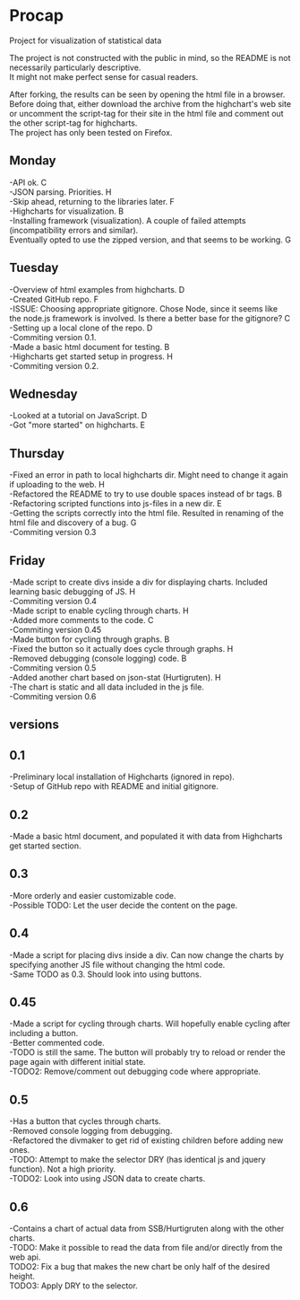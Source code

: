 # Procap
Project for visualization of statistical data

The project is not constructed with the public in mind, so the README is not necessarily particularly descriptive.  
It might not make perfect sense for casual readers.  

After forking, the results can be seen by opening the html file in a browser.  
Before doing that, either download the archive from the highchart's web site  
or uncomment the script-tag for their site in the html file and comment out the other script-tag for highcharts.  
The project has only been tested on Firefox.  

Monday
------

-API ok. C  
-JSON parsing. Priorities. H  
-Skip ahead, returning to the libraries later. F  
-Highcharts for visualization. B  
-Installing framework (visualization). A couple of failed attempts (incompatibility errors and similar).  
Eventually opted to use the zipped version, and that seems to be working. G  

Tuesday
-------

-Overview of html examples from highcharts. D  
-Created GitHub repo. F  
-ISSUE: Choosing appropriate gitignore. Chose Node, since it seems like the node.js framework is involved. Is there a better base for the gitignore? C  
-Setting up a local clone of the repo.  D  
-Commiting version 0.1.  
-Made a basic html document for testing. B  
-Highcharts get started setup in progress. H  
-Commiting version 0.2.  

Wednesday
---------

-Looked at a tutorial on JavaScript. D  
-Got "more started" on highcharts. E  

Thursday
--------

-Fixed an error in path to local highcharts dir. Might need to change it again if uploading to the web. H  
-Refactored the README to try to use double spaces instead of br tags. B  
-Refactoring scripted functions into js-files in a new dir. E  
-Getting the scripts correctly into the html file. Resulted in renaming of the html file and discovery of a bug. G  
-Commiting version 0.3  

Friday
------
-Made script to create divs inside a div for displaying charts. Included learning basic debugging of JS. H  
-Commiting version 0.4  
-Made script to enable cycling through charts. H  
-Added more comments to the code. C  
-Commiting version 0.45  
-Made button for cycling through graphs. B  
-Fixed the button so it actually does cycle through graphs. H  
-Removed debugging (console logging) code. B  
-Commiting version 0.5  
-Added another chart based on json-stat (Hurtigruten). H  
-The chart is static and all data included in the js file.  
-Commiting version 0.6

versions
--------

0.1
---

-Preliminary local installation of Highcharts (ignored in repo).  
-Setup of GitHub repo with README and initial gitignore.  

0.2
---

-Made a basic html document, and populated it with data from Highcharts get started section.  

0.3
---

-More orderly and easier customizable code.  
-Possible TODO: Let the user decide the content on the page.  

0.4
---

-Made a script for placing divs inside a div. Can now change the charts by specifying another JS file without changing the html code.  
-Same TODO as 0.3. Should look into using buttons.  

0.45
----

-Made a script for cycling through charts. Will hopefully enable cycling after including a button.  
-Better commented code.  
-TODO is still the same. The button will probably try to reload or render the page again with different initial state.  
-TODO2: Remove/comment out debugging code where appropriate.  

0.5
---

-Has a button that cycles through charts.  
-Removed console logging from debugging.  
-Refactored the divmaker to get rid of existing children before adding new ones.  
-TODO: Attempt to make the selector DRY (has identical js and jquery function). Not a high priority.  
-TODO2: Look into using JSON data to create charts.  

0.6
---

-Contains a chart of actual data from SSB/Hurtigruten along with the other charts.  
-TODO: Make it possible to read the data from file and/or directly from the web api.  
TODO2: Fix a bug that makes the new chart be only half of the desired height.  
TODO3: Apply DRY to the selector.  
